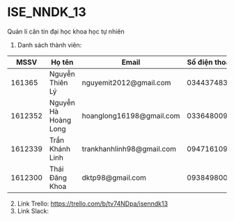 ﻿# ISE_NNDK_13
Quản lí căn tin đại học khoa học tự nhiên

1. Danh sách thành viên:
<table>
<thead>
<tr>
  <th>MSSV</th>
  <th>Họ tên</th>
  <th>Email</th>
  <th>Số điện thoại</th>
</tr>
</thead>
<tbody>
<tr>
  <td>161365</td>
  <td>Nguyễn Thiên Lý </td>
  <td>nguyemit2012@gmail.com</td>
  <td>0344374834</td>
</tr>
<tr>
  <td>1612352</td>
  <td>Nguyễn Hà Hoàng Long</td>
  <td> hoanglong16198@gmail.com</td>
  <td>0336480099</td>
</tr>
<tr>
  <td>1612339</td>
  <td>Trần Khánh Linh</td>
  <td>trankhanhlinh98@gmail.com</td>
  <td>0947161098</td>
</tr>
  <td>1612300</td>
  <td>Thái Đăng Khoa</td>
  <td> dktp98@gmail.com</td>
  <td>0938498003</td>
</tr>
</tbody>
</table>

2. Link Trello: https://trello.com/b/tv74NDpa/isenndk13
3. Link Slack: 

